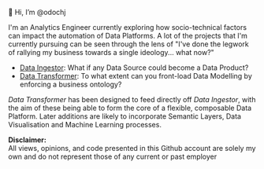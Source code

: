 👋 Hi, I’m @odochj

I'm an Analytics Engineer currently exploring how socio-technical factors can impact the automation of Data Platforms. 
A lot of the projects that I'm currently pursuing can be seen through the lens of "I've done the legwork of rallying my business towards a single ideology... what now?"

- [Data Ingestor](https://github.com/odochj/data-ingestor): What if any Data Source could become a Data Product?
- [Data Transformer](https://github.com/odochj/data-transformer): To what extent can you front-load Data Modelling by enforcing a business ontology? 

*Data Transformer* has been designed to feed directly off *Data Ingestor*, with the aim of these being able to form the core of a flexible, composable Data Platform. 
Later additions are likely to incorporate Semantic Layers, Data Visualisation and Machine Learning processes.

**Disclaimer:**  
All views, opinions, and code presented in this Github account are solely my own and do not represent those of any current or past employer
<!---
odochj/odochj is a ✨ special ✨ repository because its `README.md` (this file) appears on your GitHub profile.
You can click the Preview link to take a look at your changes.
--->
